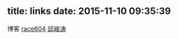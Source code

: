 title: links
date: 2015-11-10 09:35:39
---
博客
[race604](http://www.race604.com/)
[邱峻涛](http://icodeit.org/)